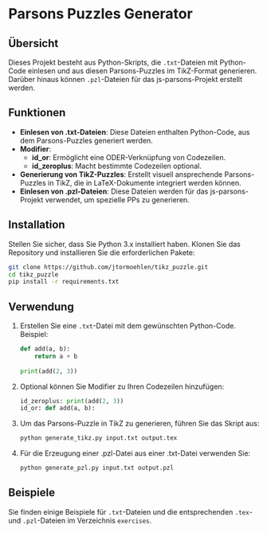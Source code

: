 # Parsons Puzzles Generator

## Übersicht

Dieses Projekt besteht aus Python-Skripts, die `.txt`-Dateien mit Python-Code einlesen und aus diesen Parsons-Puzzles im TikZ-Format generieren. Darüber hinaus können `.pzl`-Dateien für das js-parsons-Projekt erstellt werden. 

## Funktionen

- **Einlesen von .txt-Dateien**: Diese Dateien enthalten Python-Code, aus dem Parsons-Puzzles generiert werden.
- **Modifier**:
  - **id_or**: Ermöglicht eine ODER-Verknüpfung von Codezeilen.
  - **id_zeroplus**: Macht bestimmte Codezeilen optional.
- **Generierung von TikZ-Puzzles**: Erstellt visuell ansprechende Parsons-Puzzles in TikZ, die in LaTeX-Dokumente integriert werden können.
- **Einlesen von .pzl-Dateien**: Diese Dateien werden für das js-parsons-Projekt verwendet, um spezielle PPs zu generieren.

## Installation

Stellen Sie sicher, dass Sie Python 3.x installiert haben. Klonen Sie das Repository und installieren Sie die erforderlichen Pakete:

```bash
git clone https://github.com/jtormoehlen/tikz_puzzle.git
cd tikz_puzzle
pip install -r requirements.txt
```

## Verwendung

1. Erstellen Sie eine `.txt`-Datei mit dem gewünschten Python-Code. Beispiel:

    ```python
    def add(a, b):
        return a + b
        
    print(add(2, 3))
    ```

2. Optional können Sie Modifier zu Ihren Codezeilen hinzufügen:

    ```python
    id_zeroplus: print(add(2, 3))
    id_or: def add(a, b):
    ```

3. Um das Parsons-Puzzle in TikZ zu generieren, führen Sie das Skript aus:

    ```bash
    python generate_tikz.py input.txt output.tex
    ```

4. Für die Erzeugung einer .pzl-Datei aus einer .txt-Datei verwenden Sie:

    ```bash
    python generate_pzl.py input.txt output.pzl
    ```

## Beispiele

Sie finden einige Beispiele für `.txt`-Dateien und die entsprechenden `.tex`- und `.pzl`-Dateien im Verzeichnis `exercises`.